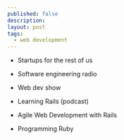 ```yaml
---
published: false
description:
layout: post
tags:
  - web development 
---
```


- Startups for the rest of us
- Software engineering radio
- Web dev show
- Learning Rails (podcast)

- Agile Web Development with Rails
- Programming Ruby
